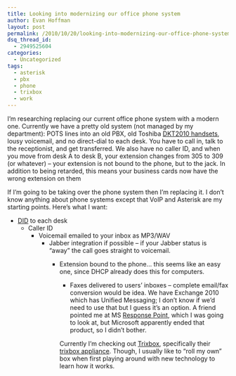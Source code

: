 ```yaml
---
title: Looking into modernizing our office phone system
author: Evan Hoffman
layout: post
permalink: /2010/10/20/looking-into-modernizing-our-office-phone-system/
dsq_thread_id:
  - 2949525604
categories:
  - Uncategorized
tags:
  - asterisk
  - pbx
  - phone
  - trixbox
  - work
---
```

I&#8217;m researching replacing our current office phone system with a modern one. Currently we have a pretty old system (not managed by my department): POTS lines into an old PBX, old Toshiba <a href="http://www.ttechnologyinc.com/phonesystems/toshiba/dkt2010sd.asp" onclick="_gaq.push(['_trackEvent', 'outbound-article', 'http://www.ttechnologyinc.com/phonesystems/toshiba/dkt2010sd.asp', 'DKT2010 handsets']);" >DKT2010 handsets</a>, lousy voicemail, and no direct-dial to each desk. You have to call in, talk to the receptionist, and get transferred. We also have no caller ID, and when you move from desk A to desk B, your extension changes from 305 to 309 (or whatever) &#8211; your extension is not bound to the phone, but to the jack. In addition to being retarded, this means your business cards now have the wrong extension on them

If I&#8217;m going to be taking over the phone system then I&#8217;m replacing it. I don&#8217;t know anything about phone systems except that VoIP and Asterisk are my starting points. Here&#8217;s what I want:

  * <a href="http://en.wikipedia.org/wiki/Direct_inward_dialing" onclick="_gaq.push(['_trackEvent', 'outbound-article', 'http://en.wikipedia.org/wiki/Direct_inward_dialing', 'DID']);" >DID</a> to each desk 
      * Caller ID 
          * Voicemail emailed to your inbox as MP3/WAV 
              * Jabber integration if possible &#8211; if your Jabber status is &#8220;away&#8221; the call goes straight to voicemail. 
                  * Extension bound to the phone&#8230; this seems like an easy one, since DHCP already does this for computers. 
                      * Faxes delivered to users&#8217; inboxes &#8211; complete email/fax conversion would be idea. 
                    We have Exchange 2010 which has Unified Messaging; I don&#8217;t know if we&#8217;d need to use that but I guess it&#8217;s an option. A friend pointed me at MS <a href="http://www.microsoft.com/responsepoint/" onclick="_gaq.push(['_trackEvent', 'outbound-article', 'http://www.microsoft.com/responsepoint/', 'Response Point']);" >Response Point</a>, which I was going to look at, but Microsoft apparently ended that product, so I didn&#8217;t bother.
                    
                    Currently I&#8217;m checking out <a href="http://www.trixbox.com/" onclick="_gaq.push(['_trackEvent', 'outbound-article', 'http://www.trixbox.com/', 'Trixbox']);" >Trixbox</a>, specifically their <a href="http://www.trixbox.com/products/appliance/specifications" onclick="_gaq.push(['_trackEvent', 'outbound-article', 'http://www.trixbox.com/products/appliance/specifications', 'trixbox appliance']);" >trixbox appliance</a>. Though, I usually like to &#8220;roll my own&#8221; box when first playing around with new technology to learn how it works.